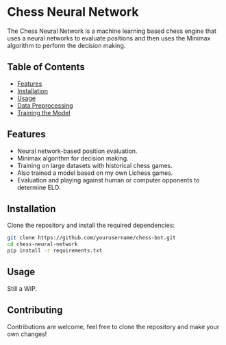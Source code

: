 # Chess Neural Network

The Chess Neural Network is a machine learning based chess engine that uses a neural networks to evaluate positions and then uses the Minimax algorithm to perform the decision making.


## Table of Contents

- [Features](#features)
- [Installation](#installation)
- [Usage](#usage)
- [Data Preprocessing](#data-preprocessing)
- [Training the Model](#training-the-model)

## Features

- Neural network-based position evaluation.
- Minimax algorithm for decision making.
- Training on large datasets with historical chess games.
- Also trained a model based on my own Lichess games.
- Evaluation and playing against human or computer opponents to determine ELO.

## Installation

Clone the repository and install the required dependencies:

```bash
git clone https://github.com/yourusername/chess-bot.git
cd chess-neural-network
pip install -r requirements.txt
```

## Usage

Still a WIP.
## Contributing

Contributions are welcome, feel free to clone the repository and make your own changes!
